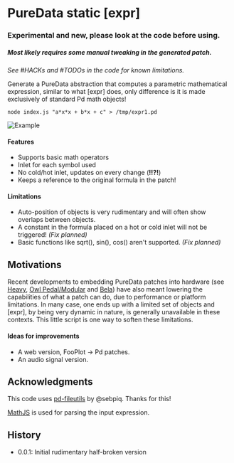 # PureData static [expr]

### Experimental and new, please look at the code before using.
##### Most likely requires some manual tweaking in the generated patch.
*See #HACKs and #TODOs in the code for known limitations.*

Generate a PureData abstraction that computes a parametric mathematical expression, similar to what [expr] does, only difference is it is made exclusively of standard Pd math objects!

`node index.js "a*x*x + b*x + c" > /tmp/expr1.pd`

![Example](http://pix.toile-libre.org/upload/original/1479672975.png)

#### Features
* Supports basic math operators
* Inlet for each symbol used
* No cold/hot inlet, updates on every change (**!!?!**)
* Keeps a reference to the original formula in the patch!

#### Limitations
* Auto-position of objects is very rudimentary and will often show overlaps between objects.
* A constant in the formula placed on a hot or cold inlet will not be triggered! *(Fix planned)*
* Basic functions like sqrt(), sin(), cos() aren't supported. *(Fix planned)*

## Motivations
Recent developments to embedding PureData patches into hardware (see [Heavy](https://enzienaudio.com), [Owl Pedal/Modular](https://hoxtonowl.com/) and [Bela](http://bela.io)) have also meant lowering the capabilities of what a patch can do, due to performance or platform limitations. In many case, one ends up with a limited set of objects and [expr], by being very dynamic in nature, is generally unavailable in these contexts.
This little script is one way to soften these limitations.

#### Ideas for improvements
* A web version, FooPlot -> Pd patches.
* An audio signal version.

## Acknowledgments
This code uses [pd-fileutils](https://github.com/sebpiq/pd-fileutils) by @sebpiq. Thanks for this!

[MathJS](http://mathjs.org/) is used for parsing the input expression.


## History

* 0.0.1: Initial rudimentary half-broken version
